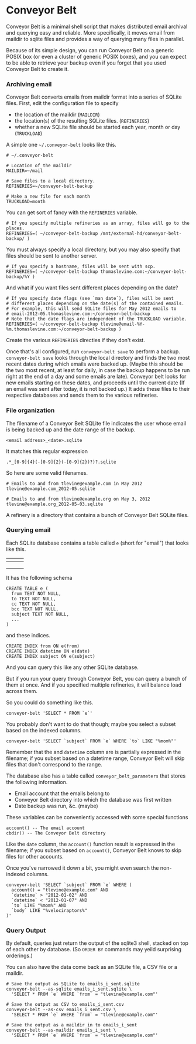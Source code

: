 Conveyor Belt
=====

Conveyor Belt is a minimal shell script that makes distributed email archival and querying easy and reliable. More specifically, it moves email from maildir to sqlite files and provides a way of querying many files in parallel.

Because of its simple design, you can run Conveyor Belt on a generic POSIX box (or even a cluster of generic POSIX boxes), and you can expect to be able to retrieve your backup even if you forget that you used Conveyor Belt to create it.

### Archiving email
Conveyor Belt converts emails from maildir format into a series of SQLite files. First, edit the configuration file to specify
* the location of the maildir (`MAILDIR`)
* the location(s) of the resulting SQLite files. (`REFINERIES`)
* whether a new SQLite file should be started each year, month or day (`TRUCKLOAD`)

A simple one `~/.conveyor-belt` looks like this.

    # ~/.conveyor-belt
    
    # Location of the maildir
    MAILDIR=~/mail
    
    # Save files to a local directory.
    REFINERIES=~/conveyor-belt-backup

    # Make a new file for each month
    TRUCKLOAD=month

You can get sort of fancy with the `REFINERIES` variable.

    # If you specify multiple refineries as an array, files will go to the places.
    REFINERIES=( ~/conveyor-belt-backup /mnt/external-hd/conveyor-belt-backup/ )

You must always specify a local directory, but you may also specify that
files should be sent to another server.

    # If you specify a hostname, files will be sent with scp.
    REFINERIES=( ~/conveyor-belt-backup thomaslevine.com:~/conveyor-belt-backup/%Y )

And what if you want files sent different places depending on the date?

    # If you specify date flags (see `man date`), files will be sent
    # different places depending on the date(s) of the contained emails.
    # For example, this will send SQLite files for May 2012 emails to
    # email-2012-05.thomaslevine.com:~/conveyor-belt-backup
    # Note that the date flags are independent of the TRUCKLOAD variable.
    REFINERIES=( ~/conveyor-belt-backup tlevine@email-%Y-%m.thomaslevine.com:~/conveyor-belt-backup )

Create the various `REFINERIES` directies if they don't exist.

Once that's all configured, run `conveyor-belt save` to perform a backup.
`conveyor-belt save` looks through the local directory and finds the two
most recent dates during which emails were backed up. (Maybe this should be the two most recent, at least for daily, in case the backup happens to be run right at the end of a day and some emails are late).
Conveyor belt looks for new emails starting on these dates, and proceeds
until the current date (If an email was sent after today, it is not backed up.) It adds these files to their respective databases and sends them
to the various refineries.

### File organization
The filename of a Conveyor Belt SQLite file indicates the user whose email is being backed up and the date range of the backup.

    <email address>_<date>.sqlite

It matches this regular expression

    .*_[0-9]{4}(-[0-9]{2}(-[0-9]{2})?)?.sqlite

So here are some valid filenames.

    # Emails to and from tlevine@example.com in May 2012
    tlevine@example.com_2012-05.sqlite

    # Emails to and from tlevine@example.org on May 3, 2012
    tlevine@example.org_2012-05-03.sqlite

A refinery is a directory that contains a bunch of Conveyor Belt SQLite files.

### Querying email

Each SQLite database contains a table called `e` (short for "email") that looks like this.

<table>
  <thead>
    <tr>
      <th></th><th></th><th></th>
    </tr>
  </thead>
  <tbody>
    <tr>
      <td></td><td></td><td></td>
    </tr>
    <tr>
      <td></td><td></td><td></td>
    </tr>
    <tr>
      <td></td><td></td><td></td>
    </tr>
  </tbody>
</table>

It has the following schema

    CREATE TABLE e (
      from TEXT NOT NULL,
      to TEXT NOT NULL, 
      cc TEXT NOT NULL, 
      bcc TEXT NOT NULL, 
      subject TEXT NOT NULL,
      ...
    )

and these indices.

    CREATE INDEX from ON e(from)
    CREATE INDEX datetime ON e(date)
    CREATE INDEX subject ON e(subject)

And you can query this like any other SQLite database.

But if you run your query through Conveyor Belt, you can query a bunch of them at once. And if you specified multiple refineries, it will balance load across them.

So you could do something like this.

    conveyor-belt 'SELECT * FROM `e`'

You probably don't want to do that though; maybe you select a subset
based on the indexed columns.

    conveyor-belt 'SELECT `subject` FROM `e` WHERE `to` LIKE "%mom%"'

Remember that the and `datetime` column are is partially expressed
in the filename; if you subset based on a datetime range, Conveyor Belt
will skip files that don't correspond to the range.

The database also has a table called `conveyor_belt_parameters`
that stores the following information.

* Email account that the emails belong to
* Conveyor Belt directory into which the database was first written
* Date backup was run, &c. (maybe)

These variables can be conveniently accessed with some special functions

    account() -- The email account
    cbdir() -- The Conveyor Belt directory

Like the `date` column, the `account()` function result is expressed in the filename; if you subset based on `account()`, Conveyor Belt knows to skip files for other accounts.

Once you've narrowed it down a bit, you might even search the non-indexed
columns.

    conveyor-belt 'SELECT `subject` FROM `e` WHERE (
      account() = "tlevine@example.com" AND
      `datetime` > "2012-01-02" AND
      `datetime` < "2012-01-07" AND
      `to` LIKE "%mom%" AND
      `body` LIKE "%velociraptors%"
    )'

### Query Output
By default, queries just return the output of the sqlite3 shell,
stacked on top of each other by database. (So `ORDER BY` commands may
yeild surprising orderings.)

You can also have the data come back as an SQLite file, a CSV file or a maildir.

    # Save the output as SQLite to emails_i_sent.sqlite
    conveyor-belt --as-sqlite emails_i_sent.sqlite \
      'SELECT * FROM `e` WHERE `from` = "tlevine@example.com"'

    # Save the output as CSV to emails_i_sent.csv
    conveyor-belt --as-csv emails_i_sent.csv \
      'SELECT * FROM `e` WHERE `from` = "tlevine@example.com"'

    # Save the output as a maildir in to emails_i_sent
    conveyor-belt --as-maildir emails_i_sent \
      'SELECT * FROM `e` WHERE `from` = "tlevine@example.com"'
